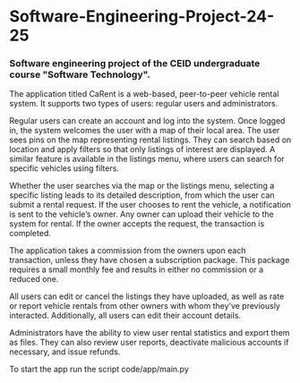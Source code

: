 <h1>Software-Engineering-Project-24-25</h1>
<h3>Software engineering project of the CEID undergraduate course "Software Technology".</h3>

The application titled CaRent is a web-based, peer-to-peer vehicle rental system. It supports two types of users: regular users and administrators.

Regular users can create an account and log into the system. Once logged in, the system welcomes the user with a map of their local area. The user sees pins on the map representing rental listings. They can search based on location and apply filters so that only listings of interest are displayed. A similar feature is available in the listings menu, where users can search for specific vehicles using filters.

Whether the user searches via the map or the listings menu, selecting a specific listing leads to its detailed description, from which the user can submit a rental request. If the user chooses to rent the vehicle, a notification is sent to the vehicle’s owner. Any owner can upload their vehicle to the system for rental. If the owner accepts the request, the transaction is completed.

The application takes a commission from the owners upon each transaction, unless they have chosen a subscription package. This package requires a small monthly fee and results in either no commission or a reduced one.

All users can edit or cancel the listings they have uploaded, as well as rate or report vehicle rentals from other owners with whom they’ve previously interacted. Additionally, all users can edit their account details.

Administrators have the ability to view user rental statistics and export them as files. They can also review user reports, deactivate malicious accounts if necessary, and issue refunds.

To start the app run the script code/app/main.py
